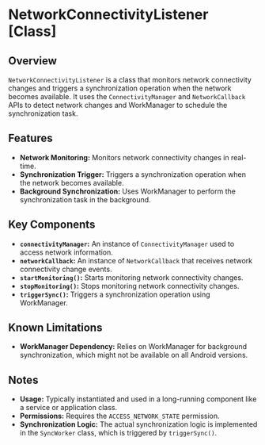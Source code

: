 # NetworkConnectivityListener [Class]

## Overview

`NetworkConnectivityListener` is a class that monitors network connectivity changes and triggers a synchronization operation when the network becomes available. It uses the `ConnectivityManager` and `NetworkCallback` APIs to detect network changes and WorkManager to schedule the synchronization task.

## Features

- **Network Monitoring:** Monitors network connectivity changes in real-time.
- **Synchronization Trigger:** Triggers a synchronization operation when the network becomes available.
- **Background Synchronization:** Uses WorkManager to perform the synchronization task in the background.

## Key Components

- **`connectivityManager`:** An instance of `ConnectivityManager` used to access network information.
- **`networkCallback`:** An instance of `NetworkCallback` that receives network connectivity change events.
- **`startMonitoring()`:** Starts monitoring network connectivity changes.
- **`stopMonitoring()`:** Stops monitoring network connectivity changes.
- **`triggerSync()`:** Triggers a synchronization operation using WorkManager.

## Known Limitations

- **WorkManager Dependency:** Relies on WorkManager for background synchronization, which might not be available on all Android versions.

## Notes

- **Usage:** Typically instantiated and used in a long-running component like a service or application class.
- **Permissions:** Requires the `ACCESS_NETWORK_STATE` permission.
- **Synchronization Logic:** The actual synchronization logic is implemented in the `SyncWorker` class, which is triggered by `triggerSync()`.